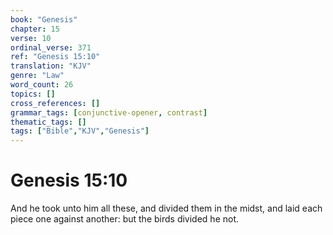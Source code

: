 ```yaml
---
book: "Genesis"
chapter: 15
verse: 10
ordinal_verse: 371
ref: "Genesis 15:10"
translation: "KJV"
genre: "Law"
word_count: 26
topics: []
cross_references: []
grammar_tags: [conjunctive-opener, contrast]
thematic_tags: []
tags: ["Bible","KJV","Genesis"]
---
```


# Genesis 15:10

And he took unto him all these, and divided them in the midst, and laid each piece one against another: but the birds divided he not.
